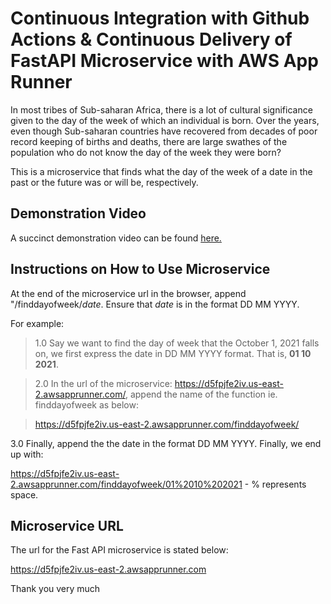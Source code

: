 # Continuous Integration with Github Actions & Continuous Delivery of FastAPI Microservice with AWS App Runner

In most tribes of Sub-saharan Africa, there is a lot of cultural significance given to the day of the week of which an individual is born. Over the years, even though Sub-saharan countries have recovered from decades of poor record keeping of births and deaths, there are large swathes of the population who do not know the day of the week they were born?

This is a microservice that finds what the day of the week of a date in the past or the future was or will be, respectively.

## Demonstration Video
A succinct demonstration video can be found [here.](https://www.youtube.com/watch?v=YgYAXvMSty8)

## Instructions on How to Use Microservice
At the end of the microservice url in the browser, append "/finddayofweek/*date*. Ensure that *date* is in the format DD MM YYYY.

For example:

> 1.0 Say we want to find the day of week that the October 1, 2021 falls on, we first express the date in DD MM YYYY format. That is, **01 10 2021**.

> 2.0 In the url of the microservice: https://d5fpjfe2iv.us-east-2.awsapprunner.com/, append the name of the function ie. finddayofweek as below:

>https://d5fpjfe2iv.us-east-2.awsapprunner.com/finddayofweek/

3.0 Finally, append the the date in the format DD MM YYYY. Finally, we end up with:

https://d5fpjfe2iv.us-east-2.awsapprunner.com/finddayofweek/01%2010%202021 - % represents space.

## Microservice URL
The url for the Fast API microservice is stated below:

https://d5fpjfe2iv.us-east-2.awsapprunner.com 

Thank you very much
